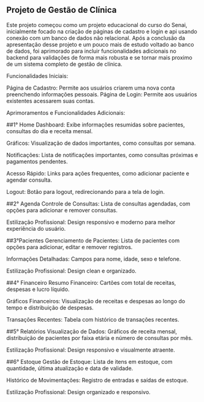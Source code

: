 ## Projeto de Gestão de Clínica

Este projeto começou como um projeto educacional do curso do Senai, inicialmente focado na criação de páginas de cadastro e login e api usando conexão com um banco de dados não relacional. Após a conclusão da apresentação desse projeto e um pouco mais de estudo voltado ao banco de dados, foi aprimorado para incluir funcionalidades adicionais no backend para validações de forma mais robusta e se tornar mais proximo de um sistema completo de gestão de clínica.

Funcionalidades Iniciais:

Página de Cadastro: Permite aos usuários criarem uma nova conta preenchendo informações pessoais.
Página de Login: Permite aos usuários existentes acessarem suas contas.

Aprimoramentos e Funcionalidades Adicionais:

##1° Home
Dashboard: Exibe informações resumidas sobre pacientes, consultas do dia e receita mensal.

Gráficos: Visualização de dados importantes, como consultas por semana.

Notificações: Lista de notificações importantes, como consultas próximas e pagamentos pendentes.

Acesso Rápido: Links para ações frequentes, como adicionar paciente e agendar consulta.

Logout: Botão para logout, redirecionando para a tela de login.

##2° Agenda
Controle de Consultas: Lista de consultas agendadas, com opções para adicionar e remover consultas.

Estilização Profissional: Design responsivo e moderno para melhor experiência do usuário.

##3°Pacientes
Gerenciamento de Pacientes: Lista de pacientes com opções para adicionar, editar e remover registros.

Informações Detalhadas: Campos para nome, idade, sexo e telefone.

Estilização Profissional: Design clean e organizado.

##4° Financeiro
Resumo Financeiro: Cartões com total de receitas, despesas e lucro líquido.

Gráficos Financeiros: Visualização de receitas e despesas ao longo do tempo e distribuição de despesas.

Transações Recentes: Tabela com histórico de transações recentes.

##5° Relatórios
Visualização de Dados: Gráficos de receita mensal, distribuição de pacientes por faixa etária e número de consultas por mês.

Estilização Profissional: Design responsivo e visualmente atraente.

##6° Estoque
Gestão de Estoque: Lista de itens em estoque, com quantidade, última atualização e data de validade.

Histórico de Movimentações: Registro de entradas e saídas de estoque.

Estilização Profissional: Design organizado e responsivo.
